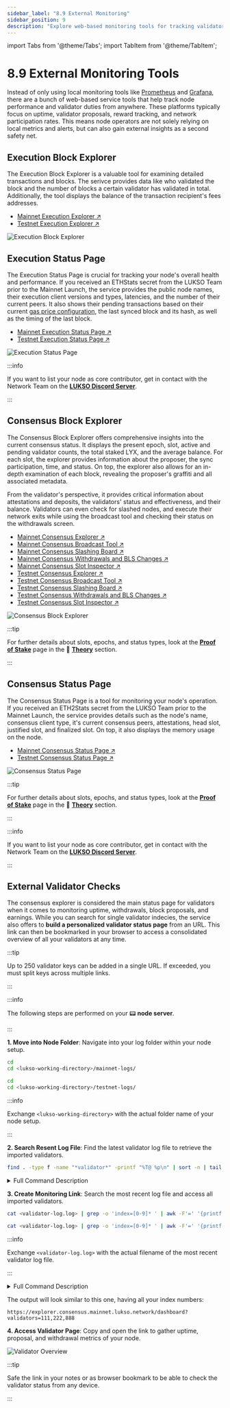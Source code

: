 ```yaml
---
sidebar_label: "8.9 External Monitoring"
sidebar_position: 9
description: "Explore web-based monitoring tools for tracking validator uptime, block proposals, and node health using LUKSO explorers and status pages."
---
```


import Tabs from '@theme/Tabs';
import TabItem from '@theme/TabItem';

# 8.9 External Monitoring Tools

Instead of only using local monitoring tools like [Prometheus](/docs/guides/monitoring/prometheus.md) and [Grafana](/docs/guides/monitoring/grafana.md), there are a bunch of web-based service tools that help track node performance and validator duties from anywhere. These platforms typically focus on uptime, validator proposals, reward tracking, and network participation rates. This means node operators are not solely relying on local metrics and alerts, but can also gain external insights as a second safety net.

## Execution Block Explorer

The Execution Block Explorer is a valuable tool for examining detailed transactions and blocks. The serivce provides data like who validated the block and the number of blocks a certain validator has validated in total. Additionally, the tool displays the balance of the transaction recipient's fees addresses.

- [Mainnet Execution Explorer ↗](https://explorer.execution.mainnet.lukso.network/)
- [Testnet Execution Explorer ↗](https://explorer.execution.testnet.lukso.network/)

![Execution Block Explorer](/img/guides/monitoring/explorer-pages-1.png)

## Execution Status Page

The Execution Status Page is crucial for tracking your node's overall health and performance. If you received an ETHStats secret from the LUKSO Team prior to the Mainnet Launch, the service provides the public node names, their execution client versions and types, latencies, and the number of their current peers. It also shows their pending transactions based on their current [gas price configuration](/docs/guides/maintenance/gas-price-configuration.md), the last synced block and its hash, as well as the timing of the last block.

- [Mainnet Execution Status Page ↗](https://stats.execution.mainnet.lukso.network/)
- [Testnet Execution Status Page ↗](https://stats.execution.testnet.lukso.network/)

![Execution Status Page](/img/guides/monitoring/explorer-pages-2.png)

:::info

If you want to list your node as core contributor, get in contact with the Network Team on the [**LUKSO Discord Server**](https://discord.gg/lukso).

:::

## Consensus Block Explorer

The Consensus Block Explorer offers comprehensive insights into the current consensus status. It displays the present epoch, slot, active and pending validator counts, the total staked LYX, and the average balance. For each slot, the explorer provides information about the proposer, the sync participation, time, and status. On top, the explorer also allows for an in-depth examination of each block, revealing the proposer's graffiti and all associated metadata.

From the validator's perspective, it provides critical information about attestations and deposits, the validators' status and effectiveness, and their balance. Validators can even check for slashed nodes, and execute their network exits while using the broadcast tool and checking their status on the withdrawals screen.

- [Mainnet Consensus Explorer ↗](https://explorer.consensus.mainnet.lukso.network/)
- [Mainnet Consensus Broadcast Tool ↗](https://explorer.consensus.mainnet.lukso.network/tools/broadcast)
- [Mainnet Consensus Slashing Board ↗](https://explorer.consensus.mainnet.lukso.network/validators/slashings)
- [Mainnet Consensus Withdrawals and BLS Changes ↗](https://explorer.consensus.mainnet.lukso.network/validators/withdrawals)
- [Mainnet Consensus Slot Inspector ↗](https://explorer.consensus.mainnet.lukso.network/slots)
- [Testnet Consensus Explorer ↗](https://explorer.consensus.testnet.lukso.network/)
- [Testnet Consensus Broadcast Tool ↗](https://explorer.consensus.testnet.lukso.network/tools/broadcast)
- [Testnet Consensus Slashing Board ↗](https://explorer.consensus.testnet.lukso.network/validators/slashings)
- [Testnet Consensus Withdrawals and BLS Changes ↗](https://explorer.consensus.testnet.lukso.network/validators/withdrawals)
- [Testnet Consensus Slot Inspector ↗](https://explorer.consensus.testnet.lukso.network/slots)

![Consensus Block Explorer](/img/guides/monitoring/explorer-pages-3.png)

:::tip

For further details about slots, epochs, and status types, look at the [**Proof of Stake**](/docs/theory/blockchain-knowledge/proof-of-stake.md) page in the 🧠 [**Theory**](/docs/theory/preparations/node-specifications.md) section.

:::

## Consensus Status Page

The Consensus Status Page is a tool for monitoring your node's operation. If you received an ETH2Stats secret from the LUKSO Team prior to the Mainnet Launch, the service provides details such as the node's name, consensus client type, it's current consensus peers, attestations, head slot, justified slot, and finalized slot. On top, it also displays the memory usage on the node.

- [Mainnet Consensus Status Page ↗](https://stats.consensus.mainnet.lukso.network/)
- [Testnet Consensus Status Page ↗](https://stats.consensus.testnet.lukso.network/)

![Consensus Status Page](/img/guides/monitoring/explorer-pages-4.png)

:::tip

For further details about slots, epochs, and status types, look at the [**Proof of Stake**](/docs/theory/blockchain-knowledge/proof-of-stake.md) page in the 🧠 [**Theory**](/docs/theory/preparations/node-specifications.md) section.

:::

:::info

If you want to list your node as core contributor, get in contact with the Network Team on the [**LUKSO Discord Server**](https://discord.gg/lukso).

:::

## External Validator Checks

The consensus explorer is considered the main status page for validators when it comes to monitoring uptime, withdrawals, block proposals, and earnings. While you can search for single validator indecies, the service also offers to **build a personalized validator status page** from an URL. This link can then be bookmarked in your browser to access a consolidated overview of all your validators at any time.

:::tip

Up to 250 validator keys can be added in a single URL. If exceeded, you must split keys across multiple links.

:::

:::info

The following steps are performed on your 📟 **node server**.

:::

**1. Move into Node Folder**: Navigate into your log folder within your node setup.

<Tabs groupId="network">
  <TabItem value="mainnet" label="Mainnet" default>

```sh
cd
cd <lukso-working-directory>/mainnet-logs/
```

</TabItem> <TabItem value="testnet" label="Testnet">

```sh
cd
cd <lukso-working-directory>/testnet-logs/
```

</TabItem>
</Tabs>

:::info

Exchange `<lukso-working-directory>` with the actual folder name of your node setup.

:::

**2. Search Resent Log File**: Find the latest validator log file to retrieve the imported validators.

```sh
find . -type f -name "*validator*" -printf "%T@ %p\n" | sort -n | tail -1 | awk '{print $2}'
```

<details>
  <summary>Full Command Description</summary>

| Component                            | Description                                                                   |
| ------------------------------------ | ----------------------------------------------------------------------------- |
| <nobr> `find .` </nobr>              | Current directory as the starting point for the file search.                  |
| <nobr> `-type f` </nobr>             | Tells `find` to only consider regular files and ignore directories.           |
| <nobr> `-name "*validator*"` </nobr> | Matches files with "validator" anywhere in their names.                       |
| <nobr> `-printf "%T@ %p\n"` </nobr>  | Formats the output to show modification time `%T@` followed by the path `%p`. |
| <nobr> `sort -n` </nobr>             | Pipes the list and sorts the lines numerically by the modification time.      |
| <nobr> `tail -1` </nobr>             | Selects the last line, corresponding to the most recently modified file.      |
| <nobr> `awk '{print $2}'` </nobr>    | Extracts and prints the file path from the output line.                       |

</details>

**3. Create Monitoring Link**: Search the most recent log file and access all imported validators.

<Tabs groupId="network">
  <TabItem value="mainnet" label="Mainnet" default>

```sh
cat <validator-log.log> | grep -o 'index=[0-9]* ' | awk -F'=' '{printf "%s,", $2}' | sed 's/,$//' | tr -d ' ' | awk '{print "https://explorer.consensus.mainnet.lukso.network/dashboard?validators=" $0}'
```

</TabItem> <TabItem value="testnet" label="Testnet">

```sh
cat <validator-log.log> | grep -o 'index=[0-9]* ' | awk -F'=' '{printf "%s,", $2}' | sed 's/,$//' | tr -d ' ' | awk '{print "https://explorer.consensus.testnet.lukso.network/dashboard?validators=" $0}'
```

</TabItem>
</Tabs>

:::info

Exchange `<validator-log.log>` with the actual filename of the most recent validator log file.

:::

<details>
  <summary>Full Command Description</summary>

| Component                                       | Description                                                                                        |
| ----------------------------------------------- | -------------------------------------------------------------------------------------------------- |
| <nobr> `cat file` </nobr>                       | Displays all file contents including all the validator information.                                |
| <nobr> `grep -o 'index=[0-9]* '` </nobr>        | Extracts all occurrences of `index=` followed by digits, using `-o` to return only matching parts. |
| <nobr> `awk -F'=' '{printf "%s,", $2}'` </nobr> | Splits each match on `=`, and prints only the validator number followed by a comma.                |
| <nobr> `sed 's/,$//'` </nobr>                   | Removes the trailing comma from the end of the list.                                               |
| <nobr> `tr -d ' '` </nobr>                      | Deletes all spaces from the output, resulting in a compact list of comma-separated index numbers.  |
| <nobr> `awk '{print URL $0}'` </nobr>           | Prepends the `URL` to the entire index string, constructing a full link.                           |

</details>

The output will look similar to this one, having all your index numbers:

```text
https://explorer.consensus.mainnet.lukso.network/dashboard?validators=111,222,888
```

**4. Access Validator Page**: Copy and open the link to gather uptime, proposal, and withdrawal metrics of your node.

![Validator Overview](/img/guides/monitoring/explorer-pages-5.png)

:::tip

Safe the link in your notes or as browser bookmark to be able to check the validator status from any device.

:::
